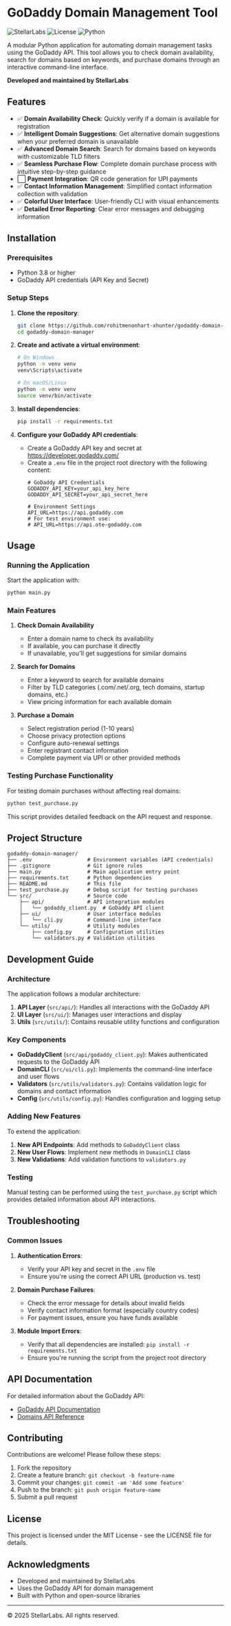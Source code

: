 # GoDaddy Domain Management Tool

![StellarLabs](https://img.shields.io/badge/StellarLabs-Authorized-blue)
![License](https://img.shields.io/badge/License-MIT-green)
![Python](https://img.shields.io/badge/Python-3.8+-yellow)

A modular Python application for automating domain management tasks using the GoDaddy API. This tool allows you to check domain availability, search for domains based on keywords, and purchase domains through an interactive command-line interface.

**Developed and maintained by StellarLabs**

## Features

- ✅ **Domain Availability Check**: Quickly verify if a domain is available for registration
- ✅ **Intelligent Domain Suggestions**: Get alternative domain suggestions when your preferred domain is unavailable
- ✅ **Advanced Domain Search**: Search for domains based on keywords with customizable TLD filters
- ✅ **Seamless Purchase Flow**: Complete domain purchase process with intuitive step-by-step guidance
- ⬜ **Payment Integration**: QR code generation for UPI payments
- ✅ **Contact Information Management**: Simplified contact information collection with validation
- ✅ **Colorful User Interface**: User-friendly CLI with visual enhancements
- ✅ **Detailed Error Reporting**: Clear error messages and debugging information

## Installation

### Prerequisites

- Python 3.8 or higher
- GoDaddy API credentials (API Key and Secret)

### Setup Steps

1. **Clone the repository**:
   ```bash
   git clone https://github.com/rohitmenonhart-xhunter/godaddy-domain-manager-kit.git
   cd godaddy-domain-manager
   ```

2. **Create and activate a virtual environment**:
   ```bash
   # On Windows
   python -m venv venv
   venv\Scripts\activate

   # On macOS/Linux
   python -m venv venv
   source venv/bin/activate
   ```

3. **Install dependencies**:
   ```bash
   pip install -r requirements.txt
   ```

4. **Configure your GoDaddy API credentials**:
   - Create a GoDaddy API key and secret at https://developer.godaddy.com/
   - Create a `.env` file in the project root directory with the following content:
     ```
     # GoDaddy API Credentials
     GODADDY_API_KEY=your_api_key_here
     GODADDY_API_SECRET=your_api_secret_here

     # Environment Settings
     API_URL=https://api.godaddy.com
     # For test environment use:
     # API_URL=https://api.ote-godaddy.com
     ```

## Usage

### Running the Application

Start the application with:
```bash
python main.py
```

### Main Features

1. **Check Domain Availability**
   - Enter a domain name to check its availability
   - If available, you can purchase it directly
   - If unavailable, you'll get suggestions for similar domains

2. **Search for Domains**
   - Enter a keyword to search for available domains
   - Filter by TLD categories (.com/.net/.org, tech domains, startup domains, etc.)
   - View pricing information for each available domain

3. **Purchase a Domain**
   - Select registration period (1-10 years)
   - Choose privacy protection options
   - Configure auto-renewal settings
   - Enter registrant contact information
   - Complete payment via UPI or other provided methods

### Testing Purchase Functionality

For testing domain purchases without affecting real domains:
```bash
python test_purchase.py
```
This script provides detailed feedback on the API request and response.

## Project Structure

```
godaddy-domain-manager/
├── .env                  # Environment variables (API credentials)
├── .gitignore            # Git ignore rules
├── main.py               # Main application entry point
├── requirements.txt      # Python dependencies
├── README.md             # This file
├── test_purchase.py      # Debug script for testing purchases
└── src/                  # Source code
    ├── api/              # API integration modules
    │   └── godaddy_client.py  # GoDaddy API client
    ├── ui/               # User interface modules
    │   └── cli.py        # Command-line interface
    └── utils/            # Utility modules
        ├── config.py     # Configuration utilities
        └── validators.py # Validation utilities
```

## Development Guide

### Architecture

The application follows a modular architecture:

1. **API Layer** (`src/api/`): Handles all interactions with the GoDaddy API
2. **UI Layer** (`src/ui/`): Manages user interactions and display
3. **Utils** (`src/utils/`): Contains reusable utility functions and configuration

### Key Components

- **GoDaddyClient** (`src/api/godaddy_client.py`): Makes authenticated requests to the GoDaddy API
- **DomainCLI** (`src/ui/cli.py`): Implements the command-line interface and user flows
- **Validators** (`src/utils/validators.py`): Contains validation logic for domains and contact information
- **Config** (`src/utils/config.py`): Handles configuration and logging setup

### Adding New Features

To extend the application:

1. **New API Endpoints**: Add methods to `GoDaddyClient` class
2. **New User Flows**: Implement new methods in `DomainCLI` class
3. **New Validations**: Add validation functions to `validators.py`

### Testing

Manual testing can be performed using the `test_purchase.py` script which provides detailed information about API interactions.

## Troubleshooting

### Common Issues

1. **Authentication Errors**:
   - Verify your API key and secret in the `.env` file
   - Ensure you're using the correct API URL (production vs. test)

2. **Domain Purchase Failures**:
   - Check the error message for details about invalid fields
   - Verify contact information format (especially country codes)
   - For payment issues, ensure you have funds available

3. **Module Import Errors**:
   - Verify that all dependencies are installed: `pip install -r requirements.txt`
   - Ensure you're running the script from the project root directory

## API Documentation

For detailed information about the GoDaddy API:
- [GoDaddy API Documentation](https://developer.godaddy.com/doc)
- [Domains API Reference](https://developer.godaddy.com/doc/endpoint/domains)

## Contributing

Contributions are welcome! Please follow these steps:

1. Fork the repository
2. Create a feature branch: `git checkout -b feature-name`
3. Commit your changes: `git commit -am 'Add some feature'`
4. Push to the branch: `git push origin feature-name`
5. Submit a pull request

## License

This project is licensed under the MIT License - see the LICENSE file for details.

## Acknowledgments

- Developed and maintained by StellarLabs
- Uses the GoDaddy API for domain management
- Built with Python and open-source libraries

---

© 2025 StellarLabs. All rights reserved. 